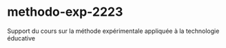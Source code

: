 # methodo-exp-2223
Support du cours sur la méthode expérimentale appliquée à la technologie éducative 
